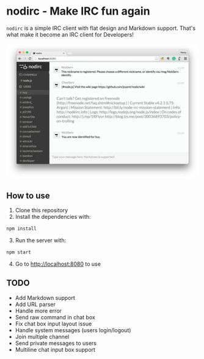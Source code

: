 # nodirc - Make IRC fun again

`nodirc` is a simple IRC client with flat design and Markdown support. That's what make it become an IRC client for Developers!

![](screenshot.png)

## How to use
1. Clone this repository
2. Install the dependencies with:

  ```bash
  npm install
  ```
3. Run the server with:

  ```bash
  npm start
  ```
4. Go to [http://localhost:8080](http://localhost:8080) to use

## TODO
- Add Markdown support
- Add URL parser
- Handle more error
- Send raw command in chat box
- Fix chat box input layout issue
- Handle system messages (users login/logout)
- Join multiple channel
- Send private messages to users
- Multiline chat input box support
